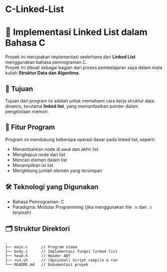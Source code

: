 # C-Linked-List
# 🔗 Implementasi Linked List dalam Bahasa C

Proyek ini merupakan implementasi sederhana dari **Linked List** menggunakan bahasa pemrograman C.  
Proyek ini dibuat sebagai bagian dari proses pembelajaran saya dalam mata kuliah **Struktur Data dan Algoritma**.

## 🎯 Tujuan
Tujuan dari program ini adalah untuk memahami cara kerja struktur data dinamis, terutama **linked list**, yang memanfaatkan pointer dalam pengelolaan memori.

## 🧩 Fitur Program
Program ini mendukung beberapa operasi dasar pada linked list, seperti:
- Menambahkan node di awal dan akhir list
- Menghapus node dari list
- Mencari elemen dalam list
- Menampilkan isi list
- Menghitung jumlah elemen yang tersimpan

## 🛠️ Teknologi yang Digunakan
- Bahasa Pemrograman: C
- Paradigma: Modular Programming (jika menggunakan file `.h` dan `.c` terpisah)

## 🗂️ Struktur Direktori
```plaintext
.
├── main.c      // Program utama
├── body.c      // Implementasi fungsi linked list
├── head.h      // Header ADT
├── run.sh      // (Opsional) Script compile & run
└── README.md   // Dokumentasi proyek

